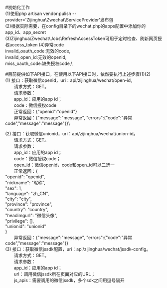 #初始化工作\
(1)使用php artisan vendor:pulish --provider='Zijinghua\Zwechat\ServiceProvider'发布包\
(2)根据实际需要，在config目录下的wechat.php的apps配置中添加你的app_id、app_secret\
(3)Zijinghua\Zwechat\Jobs\RefreshAccessToken可用于定时检查、刷新网页授权access_token
(4)异常code\
invalid_oauth_code:无效的code,\
invalid_open_id:无效的openid,\
miss_oauth_code:缺失授权code,\

#目前提供如下API接口，在使用以下API接口时，依然要执行上述步骤(1)(2)\
(1) 接口：获取微信openid，uri：api/zijinghua/wechat/open-id。\
&emsp;&emsp;请求方式：GET。\
&emsp;&emsp;请求参数：\
&emsp;&emsp;app_id：应用的app id；\
&emsp;&emsp;code：微信授权code\
&emsp;&emsp;正常返回：{"openid":"openid"}\
&emsp;&emsp;异常返回：{"message":"message", "errors":{"code":"异常code","message":"message"}}\

(2) 接口：获取微信unionid，uri：api/zijinghua/wechat/union-id。\
&emsp;&emsp;请求方式：GET。\
&emsp;&emsp;请求参数：\
&emsp;&emsp;app_id：应用的app id；\
&emsp;&emsp;code：微信授权code；\
&emsp;&emsp;open_id：微信openid，code和open_id可以二选一\
&emsp;&emsp;正常返回：{\
                     "openid": "openid",\
                     "nickname": "昵称",\
                     "sex": 1,\
                     "language": "zh_CN",\
                     "city": "city",\
                     "province": "province",\
                     "country": "country",\
                     "headimgurl": "微信头像",\
                     "privilege": [],\
                     "unionid": "unionid"\
                 }\
&emsp;&emsp;异常返回：{"message":"message", "errors":{"code":"异常code","message":"message"}}\
(3) 接口：获取微信jssdk配置，uri：api/zijinghua/wechat/jssdk-config。\
&emsp;&emsp;请求方式：GET。\
&emsp;&emsp;请求参数：\
&emsp;&emsp;app_id：应用的app id；\
&emsp;&emsp;url：调用微信jssdk所在页面对应的URL；\
&emsp;&emsp;js_apis：需要调用的微信jssdk，多个sdk之间用逗号隔开
